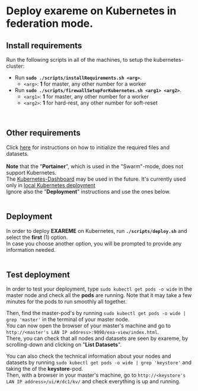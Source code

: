 # Deploy exareme on Kubernetes in federation mode.

## Install requirements
Run the following scripts in all of the machines, to setup the kubernetes-cluster:
- Run **`sudo ./scripts/installRequirements.sh <arg>`**.
    - `<arg>`: **1** for master, any other number for a worker
- Run **`sudo ./scripts/firewallSetupForKubernetes.sh <arg1> <arg2>`**.
  - `<arg1>`: **1** for master, any other number for a worker
  - `<arg2>`: **1** for hard-rest, any other number for soft-reset
<br/>

## Other requirements
Click [here](https://github.com/LSmyrnaios/exareme/blob/kubernetes/Federated-Deployment/Documentation/Optionals.md)
for instructions on how to initialize the required files and datasets.<br/>
<br/>
**Note** that the "**Portainer**", which is used in the "Swarm"-mode, does not support Kubernetes.<br/>
The [Kubernetes-Dashboard](https://github.com/kubernetes/dashboard) may be used in the future.
It's currently used only in [local Kubernetes deployment](https://github.com/LSmyrnaios/exareme/tree/kubernetes/Local-Deployment/Kubernetes)<br/>
Ignore also the "**Deployment**" instructions and use the ones below.<br/>
<br/>

## Deployment
In order to deploy **EXAREME** on Kubernetes, run **`./scripts/deploy.sh`** and select the **first** (1) option.<br/>
In case you choose another option, you will be prompted to provide any information needed.<br/>
<br/>

## Test deployment
In order to test your deployment, type ```sudo kubectl get pods -o wide``` in the master node and check all the **pods** are running.
Note that it may take a few minutes for the pods to run smoothly all together.<br/>

Then, find the master-pod's <LAN IP address> by running ```sudo kubectl get pods -o wide | grep 'master'``` in the terminal of your master node.<br/>
You can now open the browser of your master's machine and go to ```http://<master's LAN IP address>:9090/exa-view/index.html```.<br/>
There, you can check that all nodes and datasets are seen by exareme, by scrolling-down and clicking on "**List Datasets**".<br/>

You can also check the technical information about your nodes and datasets by running ```sudo kubectl get pods -o wide | grep 'keystore'``` and
taking the <LAN IP address> of the **keystore**-pod.<br/>
Then, with a browser in your master's machine, go to ```http://<keystore's LAN IP address>/ui/#/dc1/kv/``` and check everything is up and running.<br/>
